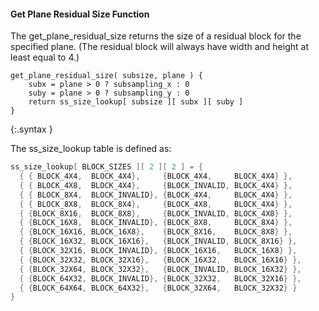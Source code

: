 #### Get Plane Residual Size Function

The get_plane_residual_size returns the size of a residual block
for the specified plane.
(The residual block will always have width and height at least equal to 4.)

~~~~~
get_plane_residual_size( subsize, plane ) {
    subx = plane > 0 ? subsampling_x : 0
    suby = plane > 0 ? subsampling_y : 0
    return ss_size_lookup[ subsize ][ subx ][ suby ]
}
~~~~~
{:.syntax }

The ss_size_lookup table is defined as:

~~~~~ c
ss_size_lookup[ BLOCK_SIZES ][ 2 ][ 2 ] = {
  { { BLOCK_4X4,  BLOCK_4X4},     {BLOCK_4X4,     BLOCK_4X4} },
  { { BLOCK_4X8,  BLOCK_4X4},     {BLOCK_INVALID, BLOCK_4X4} },
  { { BLOCK_8X4,  BLOCK_INVALID}, {BLOCK_4X4,     BLOCK_4X4} },
  { { BLOCK_8X8,  BLOCK_8X4},     {BLOCK_4X8,     BLOCK_4X4} },
  { {BLOCK_8X16,  BLOCK_8X8},     {BLOCK_INVALID, BLOCK_4X8} },
  { {BLOCK_16X8,  BLOCK_INVALID}, {BLOCK_8X8,     BLOCK_8X4} },
  { {BLOCK_16X16, BLOCK_16X8},    {BLOCK_8X16,    BLOCK_8X8} },
  { {BLOCK_16X32, BLOCK_16X16},   {BLOCK_INVALID, BLOCK_8X16} },
  { {BLOCK_32X16, BLOCK_INVALID}, {BLOCK_16X16,   BLOCK_16X8} },
  { {BLOCK_32X32, BLOCK_32X16},   {BLOCK_16X32,   BLOCK_16X16} },
  { {BLOCK_32X64, BLOCK_32X32},   {BLOCK_INVALID, BLOCK_16X32} },
  { {BLOCK_64X32, BLOCK_INVALID}, {BLOCK_32X32,   BLOCK_32X16} },
  { {BLOCK_64X64, BLOCK_64X32},   {BLOCK_32X64,   BLOCK_32X32} }
}
~~~~~

